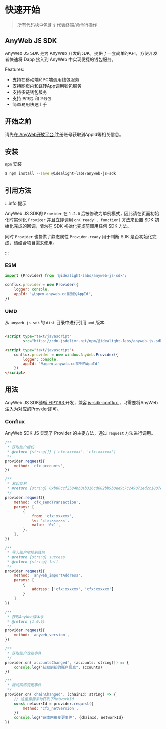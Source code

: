 # 快速开始

> 所有代码块中包含 `$` 代表终端/命令行操作

## AnyWeb JS SDK

AnyWeb JS SDK 是为 AnyWeb 开发的SDK，提供了一套简单的API，方便开发者快速将 Dapp 接入到 AnyWeb 中实现便捷的钱包服务。

Features:

* 支持在移动端和PC端调用钱包服务
* 支持网页内和跳转App调用钱包服务
* 支持多链钱包服务
* 支持 ` 热钱包 ` 和 ` 冷钱包 `
* 简单易用快速上手

## 开始之前

请先在[ AnyWeb开放平台 ](https://open.anyweb.cc)注册账号获取到AppId等相关信息。

## 安装

`npm` 安装

```sh
$ npm install --save @idealight-labs/anyweb-js-sdk
```

## 引用方法

:::info 提示

AnyWeb JS SDK的 `Provider` 在 `1.2.0` 后被修改为单例模式，因此请在页面初始化时实例化 `Provider` 并且立即调用 `on('ready', function)` 方法来设置 SDK
初始化完成的回调，请勿在 SDK 初始化完成前调用任何 SDK 方法。

同时 `Provider` 也提供了静态属性 `Provider.ready` 用于判断 SDK 是否初始化完成，请结合项目需求使用。

:::

### ESM

```javascript
import {Provider} from '@idealight-labs/anyweb-js-sdk';

conflux.provider = new Provider({
    logger: console,
    appId: '从open.anyweb.cc拿到的AppId',
})
```

### UMD

从 `anyweb-js-sdk` 的 `dist` 目录中进行引用  `umd` 版本.

```html

<script type="text/javascript"
        src="https://cdn.jsdelivr.net/npm/@idealight-labs/anyweb-js-sdk@1.2.2/dist/anyweb-js-sdk.umd.min.js"></script>

<script type="text/javascript">
    conflux.provider = new window.AnyWeb.Provider({
        logger: console,
        appId: '从open.anyweb.cc拿到的AppId'
    })
</script>
```

## 用法

AnyWeb JS SDK遵循[ EIP1193 ](https://github.com/ethereum/EIPs/blob/master/EIPS/eip-1193.md)
开发，兼容[ js-sdk-conflux ](https://github.com/Conflux-Chain/js-conflux-sdk) ，只需要将AnyWeb注入为对应的Provider即可。

### Conflux

AnyWeb SDK JS 实现了 Provider 的主要方法，通过 `request` 方法进行调用。

```javascript
/**
 * 获取账户授权
 * @return {string[]} ['cfx:xxxxxx', 'cfx:xxxxxx']
 */
provider.request({
    method: 'cfx_accounts',
})

/**
 * 发起交易
 * @return {string} 0xb80ccf2584bb3ab316cd682bb9b0ee967c249071ed2c1807eff04a6ccd796081
 */
provider.request({
    method: 'cfx_sendTransaction',
    params: [
        {
            from: 'cfx:xxxxxx',
            to: 'cfx:xxxxxx',
            value: '0x1',
        },
    ],
})

/**
 * 导入账户地址到钱包
 * @return {string} success
 * @return {string} fail
 */
provider.request({
    method: 'anyweb_importAddress',
    params: [
        {
            address: ['cfx:xxxxxx', 'cfx:xxxxxx']
        }
    ]
})

/**
 * 获取AnyWeb版本号
 * @return {1.0.0}
 */
provider.request({
    method: 'anyweb_version',
})

/**
 * 获取账户改变事件
 */
provider.on('accountsChanged', (accounts: string[]) => {
    console.log("获取到新的账户信息", accounts)
})

/**
 * 链或网络变更事件
 */
provider.on('chainChanged', (chainId: string) => {
    // 这里需要手动获取下NetworkId
    const networkId = provider.request({
        method: 'cfx_netVersion',
    })
    console.log("链或网络变更事件", {chainId, networkId})
})
```
